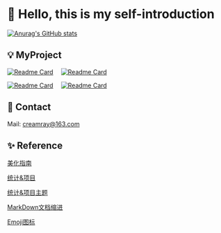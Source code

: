 <!-- ### Hi there 👋 -->
# 👋 Hello, this is my self-introduction

[![Anurag's GitHub stats](https://github-readme-stats.vercel.app/api?username=creamray&theme=dracula&show_icons=true)](https://github.com/creamray/creamray)

## 💡 MyProject

[![Readme Card](https://github-readme-stats.vercel.app/api/pin/?username=creamray&repo=eduscan&theme=dracula&show_owner=true)](https://github.com/creamray/eduscan)
&emsp;[![Readme Card](https://github-readme-stats.vercel.app/api/pin/?username=creamray&repo=eduscan&theme=dracula&show_owner=true)](https://github.com/creamray/eduscan)

[![Readme Card](https://github-readme-stats.vercel.app/api/pin/?username=creamray&repo=eduscan&theme=dracula&show_owner=true)](https://github.com/creamray/eduscan)
&emsp;[![Readme Card](https://github-readme-stats.vercel.app/api/pin/?username=creamray&repo=eduscan&theme=dracula&show_owner=true)](https://github.com/creamray/eduscan)


## 📮 Contact
Mail: creamray@163.com

## ✨ Reference
[美化指南](https://blog.csdn.net/ZedTorpex/article/details/109064734)

[统计&项目](https://github.com/anuraghazra/github-readme-stats/blob/master/docs/readme_cn.md#%E8%87%AA%E5%AE%9A%E4%B9%89)

[统计&项目主题](https://github.com/anuraghazra/github-readme-stats/blob/master/themes/README.md)

[MarkDown文档缩进](https://blog.csdn.net/qq_27093465/article/details/113760476)

[Emoji图标](https://emojipedia.org/)
<!--
**creamray/creamray** is a ✨ _special_ ✨ repository because its `README.md` (this file) appears on your GitHub profile.
📮🏷️💡🚧
Here are some ideas to get you started:

- 🔭 I’m currently working on ...
- 🌱 I’m currently learning ...
- 👯 I’m looking to collaborate on ...
- 🤔 I’m looking for help with ...
- 💬 Ask me about ...
- 📫 How to reach me: ...
- 😄 Pronouns: ...
- ⚡ Fun fact: ...
-->
